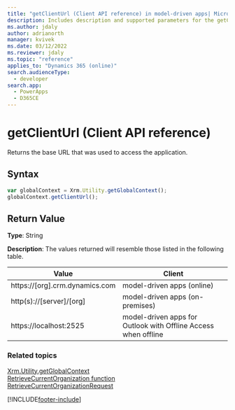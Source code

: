 ```yaml
---
title: "getClientUrl (Client API reference) in model-driven apps| MicrosoftDocs"
description: Includes description and supported parameters for the getClientUrl method.
ms.author: jdaly
author: adrianorth
manager: kvivek
ms.date: 03/12/2022
ms.reviewer: jdaly
ms.topic: "reference"
applies_to: "Dynamics 365 (online)"
search.audienceType: 
  - developer
search.app: 
  - PowerApps
  - D365CE
---
```

# getClientUrl (Client API reference)



Returns the base URL that was used to access the application.

## Syntax

```JavaScript
var globalContext = Xrm.Utility.getGlobalContext();
globalContext.getClientUrl();
``` 

## Return Value

**Type**: String

**Description**: The values returned will resemble those listed in the following table.

|Value |Client |
|---|---|
|https://[org].crm.dynamics.com|model-driven apps (online)|
|http(s)://[server]/[org]|model-driven apps (on-premises)|
|https://localhost:2525|model-driven apps for Outlook with Offline Access when offline|

### Related topics

[Xrm.Utility.getGlobalContext](../getGlobalContext.md)  
[RetrieveCurrentOrganization function](https://docs.microsoft.com/dynamics365/customer-engagement/web-api/retrievecurrentorganization)  
[RetrieveCurrentOrganizationRequest](https://docs.microsoft.com/dotnet/api/microsoft.crm.sdk.messages.retrievecurrentorganizationrequest)  







[!INCLUDE[footer-include](../../../../../../includes/footer-banner.md)]
